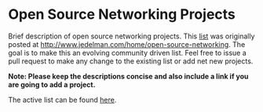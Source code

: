 # Open Source Networking Projects
Brief description of open source networking projects.  This [list](projects-list.md) was originally posted at http://www.jedelman.com/home/open-source-networking.  The goal is to make this an evolving community driven list.  Feel free to issue a pull request to make any change to the existing list or add net new projects.

**Note: Please keep the descriptions concise and also include a link if you are going to add a project.**

The active list can be found [here](projects-list.md).
